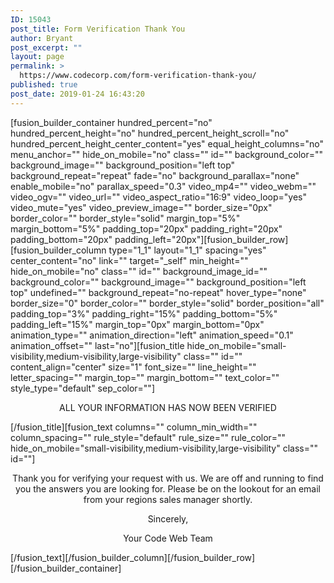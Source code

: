 ```yaml
---
ID: 15043
post_title: Form Verification Thank You
author: Bryant
post_excerpt: ""
layout: page
permalink: >
  https://www.codecorp.com/form-verification-thank-you/
published: true
post_date: 2019-01-24 16:43:20
---
```

[fusion_builder_container hundred_percent="no" hundred_percent_height="no" hundred_percent_height_scroll="no" hundred_percent_height_center_content="yes" equal_height_columns="no" menu_anchor="" hide_on_mobile="no" class="" id="" background_color="" background_image="" background_position="left top" background_repeat="repeat" fade="no" background_parallax="none" enable_mobile="no" parallax_speed="0.3" video_mp4="" video_webm="" video_ogv="" video_url="" video_aspect_ratio="16:9" video_loop="yes" video_mute="yes" video_preview_image="" border_size="0px" border_color="" border_style="solid" margin_top="5%" margin_bottom="5%" padding_top="20px" padding_right="20px" padding_bottom="20px" padding_left="20px"][fusion_builder_row][fusion_builder_column type="1_1" layout="1_1" spacing="yes" center_content="no" link="" target="_self" min_height="" hide_on_mobile="no" class="" id="" background_image_id="" background_color="" background_image="" background_position="left top" undefined="" background_repeat="no-repeat" hover_type="none" border_size="0" border_color="" border_style="solid" border_position="all" padding_top="3%" padding_right="15%" padding_bottom="5%" padding_left="15%" margin_top="0px" margin_bottom="0px" animation_type="" animation_direction="left" animation_speed="0.1" animation_offset="" last="no"][fusion_title hide_on_mobile="small-visibility,medium-visibility,large-visibility" class="" id="" content_align="center" size="1" font_size="" line_height="" letter_spacing="" margin_top="" margin_bottom="" text_color="" style_type="default" sep_color=""]
<p style="text-align: center;">ALL YOUR INFORMATION HAS NOW BEEN VERIFIED</p>
[/fusion_title][fusion_text columns="" column_min_width="" column_spacing="" rule_style="default" rule_size="" rule_color="" hide_on_mobile="small-visibility,medium-visibility,large-visibility" class="" id=""]
<p style="text-align: center;">Thank you for verifying your request with us. We are off and running to find you the answers you are looking for. Please be on the lookout for an email from your regions sales manager shortly.</p>
<p style="text-align: center;">Sincerely,</p>
<p style="text-align: center;">Your Code Web Team</p>
[/fusion_text][/fusion_builder_column][/fusion_builder_row][/fusion_builder_container]